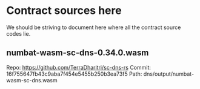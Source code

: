 # Contract sources here

We should be striving to document here where all the contract source codes lie.

## numbat-wasm-sc-dns-0.34.0.wasm

Repo: https://github.com/TerraDharitri/sc-dns-rs
Commit: 16f755647fb43c9aba7f454e5455b250b3ea73f5
Path: dns/output/numbat-wasm-sc-dns.wasm

